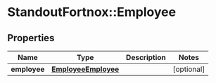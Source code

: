 # StandoutFortnox::Employee

## Properties
Name | Type | Description | Notes
------------ | ------------- | ------------- | -------------
**employee** | [**EmployeeEmployee**](EmployeeEmployee.md) |  | [optional] 


